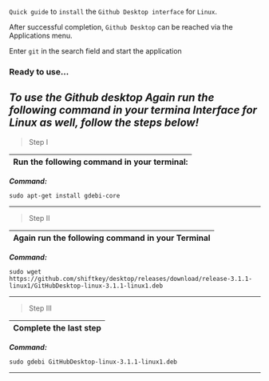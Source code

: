 `Quick guide` to `install` the `Github Desktop interface` for `Linux`.

After successful completion, `Github Desktop` can be reached via the Applications menu.

Enter `git` in the search field and start the application


### Ready to use...

***To use the Github desktop Again run the following command in your termina lnterface for Linux as well, follow the steps below!***
---
>Step I

| Run the following command in your terminal:|
|---|

***Command:***
```yarn
sudo apt-get install gdebi-core 
```
---

>Step II

| Again run the following command in your Terminal |
|---|

***Command:***
```yarn
sudo wget https://github.com/shiftkey/desktop/releases/download/release-3.1.1-linux1/GitHubDesktop-linux-3.1.1-linux1.deb
```
---

>Step III

| Complete the last step |
|---|

***Command:***
```yarn
sudo gdebi GitHubDesktop-linux-3.1.1-linux1.deb
```
---
